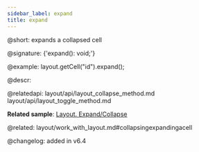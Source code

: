 ```yaml
---
sidebar_label: expand
title: expand
---          
```


@short: expands a collapsed cell

@signature: {'expand(): void;'}

@example:
layout.getCell("id").expand();



@descr:



@relatedapi:
layout/api/layout_collapse_method.md
layout/api/layout_toggle_method.md

**Related sample**: [Layout. Expand/Collapse](https://snippet.dhtmlx.com/h0wtlpyk)

@related: layout/work_with_layout.md#collapsingexpandingacell

@changelog: added in v6.4


